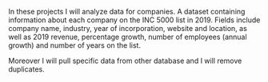 In these projects I will analyze data for companies. A dataset containing information about each company on the INC 5000 list in 2019.
Fields include company name, industry, year of incorporation, website and location, as well as 2019 revenue, percentage growth, number of employees (annual growth) and number of years on the list.

Moreover I will pull specific data from other database and I will remove duplicates. 
